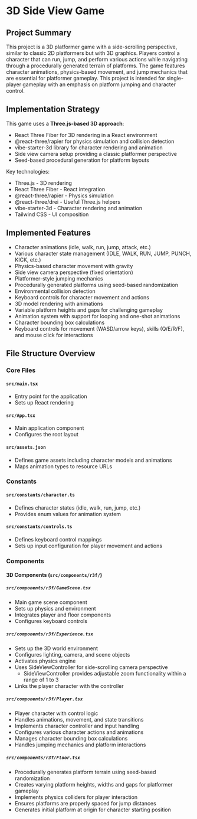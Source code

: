 # 3D Side View Game

## Project Summary

This project is a 3D platformer game with a side-scrolling perspective, similar to classic 2D platformers but with 3D graphics. Players control a character that can run, jump, and perform various actions while navigating through a procedurally generated terrain of platforms. The game features character animations, physics-based movement, and jump mechanics that are essential for platformer gameplay. This project is intended for single-player gameplay with an emphasis on platform jumping and character control.

## Implementation Strategy

This game uses a **Three.js-based 3D approach**:

- React Three Fiber for 3D rendering in a React environment
- @react-three/rapier for physics simulation and collision detection
- vibe-starter-3d library for character rendering and animation
- Side view camera setup providing a classic platformer perspective
- Seed-based procedural generation for platform layouts

Key technologies:

- Three.js - 3D rendering
- React Three Fiber - React integration
- @react-three/rapier - Physics simulation
- @react-three/drei - Useful Three.js helpers
- vibe-starter-3d - Character rendering and animation
- Tailwind CSS - UI composition

## Implemented Features

- Character animations (idle, walk, run, jump, attack, etc.)
- Various character state management (IDLE, WALK, RUN, JUMP, PUNCH, KICK, etc.)
- Physics-based character movement with gravity
- Side view camera perspective (fixed orientation)
- Platformer-style jumping mechanics
- Procedurally generated platforms using seed-based randomization
- Environmental collision detection
- Keyboard controls for character movement and actions
- 3D model rendering with animations
- Variable platform heights and gaps for challenging gameplay
- Animation system with support for looping and one-shot animations
- Character bounding box calculations
- Keyboard controls for movement (WASD/arrow keys), skills (Q/E/R/F), and mouse click for interactions

## File Structure Overview

### Core Files

#### `src/main.tsx`

- Entry point for the application
- Sets up React rendering

#### `src/App.tsx`

- Main application component
- Configures the root layout

#### `src/assets.json`

- Defines game assets including character models and animations
- Maps animation types to resource URLs

### Constants

#### `src/constants/character.ts`

- Defines character states (idle, walk, run, jump, etc.)
- Provides enum values for animation system

#### `src/constants/controls.ts`

- Defines keyboard control mappings
- Sets up input configuration for player movement and actions

### Components

#### 3D Components (`src/components/r3f/`)

##### `src/components/r3f/GameScene.tsx`

- Main game scene component
- Sets up physics and environment
- Integrates player and floor components
- Configures keyboard controls

##### `src/components/r3f/Experience.tsx`

- Sets up the 3D world environment
- Configures lighting, camera, and scene objects
- Activates physics engine
- Uses SideViewController for side-scrolling camera perspective
  - SideViewController provides adjustable zoom functionality within a range of 1 to 3
- Links the player character with the controller

##### `src/components/r3f/Player.tsx`

- Player character with control logic
- Handles animations, movement, and state transitions
- Implements character controller and input handling
- Configures various character actions and animations
- Manages character bounding box calculations
- Handles jumping mechanics and platform interactions

##### `src/components/r3f/Floor.tsx`

- Procedurally generates platform terrain using seed-based randomization
- Creates varying platform heights, widths and gaps for platformer gameplay
- Implements physics colliders for player interaction
- Ensures platforms are properly spaced for jump distances
- Generates initial platform at origin for character starting position
